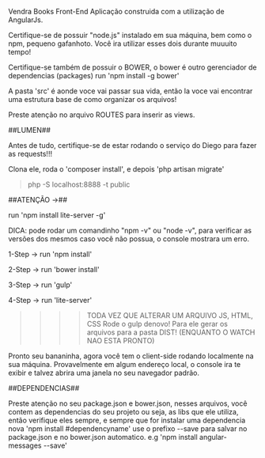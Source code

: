 Vendra Books Front-End
Aplicação construida com a utilização de AngularJs.

Certifique-se de possuir "node.js" instalado em sua máquina, bem como o npm, pequeno gafanhoto. Você ira utilizar esses dois durante muuuito tempo!

Certifique-se também de possuir o BOWER, o bower é outro gerenciador de dependencias (packages) run 'npm install -g bower'

A pasta 'src' é aonde voce vai passar sua vida, então la voce vai encontrar uma estrutura base de como organizar os arquivos!

Preste atenção no arquivo ROUTES para inserir as views.

##LUMEN##

Antes de tudo, certifique-se de estar rodando o serviço do Diego para fazer as requests!!!

Clona ele, roda o 'composer install', e depois
'php artisan migrate'
 > php -S localhost:8888 -t public

##ATENÇÃO ->##

run 'npm install lite-server -g'

DICA: pode rodar um comandinho "npm -v" ou "node -v", para verificar as versões dos mesmos caso você não possua, o console mostrara um erro.

1-Step -> run 'npm install'

2-Step -> run 'bower install'

3-Step -> run 'gulp'

4-Step -> run 'lite-server'

>>>> TODA VEZ QUE ALTERAR UM ARQUIVO JS, HTML, CSS Rode o gulp denovo! Para ele gerar os arquivos para a pasta DIST!
(ENQUANTO O WATCH NAO ESTA PRONTO)


Pronto seu bananinha, agora você tem o client-side rodando localmente na sua máquina. Provavelmente em algum endereço local, o console ira te exibir e talvez abrira uma janela no seu navegador padrão.

##DEPENDENCIAS##

Preste atenção no seu package.json e bower.json, nesses arquivos, você contem as dependencias do seu projeto ou seja, as libs que ele utiliza, então verifique eles sempre, e sempre que for instalar uma dependencia nova 'npm install #dependencyname' use o prefixo --save para salvar no package.json e no bower.json automatico. e.g 'npm install angular-messages --save'
